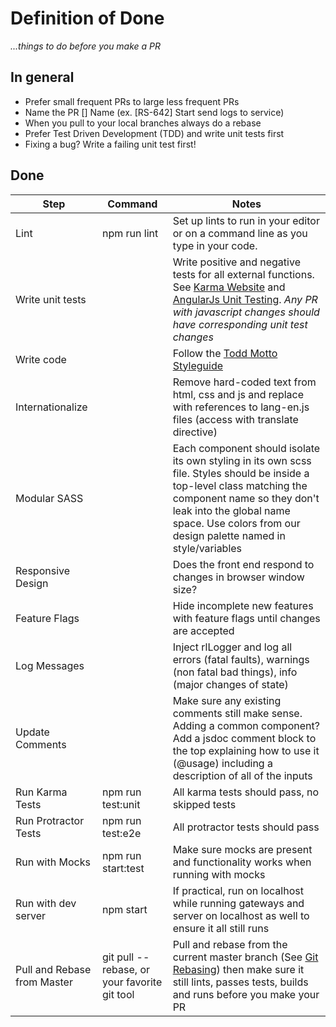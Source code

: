 # Definition of Done
*...things to do before you make a PR*

## In general
 - Prefer small frequent PRs to large less frequent PRs
 - Name the PR [<JIRA Ticket Number>] Name (ex. [RS-642] Start send logs to service)
 - When you pull to your local branches always do a rebase
 - Prefer Test Driven Development (TDD) and write unit tests first
 - Fixing a bug?  Write a failing unit test first!

## Done

| Step                 | Command            | Notes |
| -------------------- | ------------------ | ----- |
| Lint                 | npm run lint       | Set up lints to run in your editor or on a command line as you type in your code. |
| Write unit tests     |                    | Write positive and negative tests for all external functions. See [Karma Website](https://karma-runner.github.io/1.0/index.html) and [AngularJs Unit Testing](https://docs.angularjs.org/guide/unit-testing).  *Any PR with javascript changes should have corresponding unit test changes* |
| Write code           |                    | Follow the [Todd Motto Styleguide](https://github.com/toddmotto/angular-styleguide#modular-architecture) |
| Internationalize     |                    | Remove hard-coded text from html, css and js and replace with references to lang-en.js files (access with translate directive) |
| Modular SASS         |                    | Each component should isolate its own styling in its own scss file.  Styles should be inside a top-level class matching the component name so they don't leak into the global name space. Use colors from our design palette named in style/variables |
| Responsive Design |  | Does the front end respond to changes in browser window size? |
| Feature Flags        |                    | Hide incomplete new features with feature flags until changes are accepted |
| Log Messages         |                    | Inject rlLogger and log all errors (fatal faults), warnings (non fatal bad things), info (major changes of state)
| Update Comments      |                    | Make sure any existing comments still make sense.  Adding a common component?  Add a jsdoc comment block to the top explaining how to use it (@usage) including a description of all of the inputs
| Run Karma Tests      | npm run test:unit  | All karma tests should pass, no skipped tests
| Run Protractor Tests | npm run test:e2e   | All protractor tests should pass |
| Run with Mocks       | npm run start:test | Make sure mocks are present and functionality works when running with mocks |
| Run with dev server  | npm start          | If practical, run on localhost while running gateways and server on localhost as well to ensure it all still runs |
| Pull and Rebase from Master | git pull --rebase,  or your favorite git tool | Pull and rebase from the current master branch (See [Git Rebasing](https://git-scm.com/book/en/v2/Git-Branching-Rebasing)) then make sure it still lints, passes tests, builds and runs before you make your PR |
